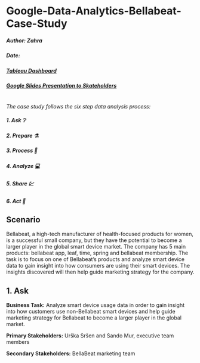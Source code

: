# Google-Data-Analytics-Bellabeat-Case-Study
##### Author: Zahra
##### Date: 

##### [Tableau Dashboard]()

##### [Google Slides Presentation to Skateholders]()

#

_The case study follows the six step data analysis process:_
##### 1. Ask :grey_question:
##### 2. Prepare :alembic: 
##### 3. Process :broom:
##### 4. Analyze :computer:
##### 5. Share :chart:
##### 6. Act :mage:

## Scenario
Bellabeat, a high-tech manufacturer of health-focused products for women, is a successful small company, but they have the potential to become a larger player in the global smart device market. The company has 5 main products: bellabeat app, leaf, time, spring and bellabeat membership. The task is to focus on one of Bellabeat’s products and analyze smart device data to gain insight into how consumers are using their smart devices. The insights discovered will then help guide marketing strategy for the company.

## 1. Ask
**Business Task:** Analyze smart device usage data in order to gain insight into how customers use non-Bellabeat smart devices and help guide marketing strategy for Bellabeat to become a larger player in the global market.

**Primary Stakeholders:** Urška Sršen and Sando Mur, executive team members

**Secondary Stakeholders:** BellaBeat marketing team
